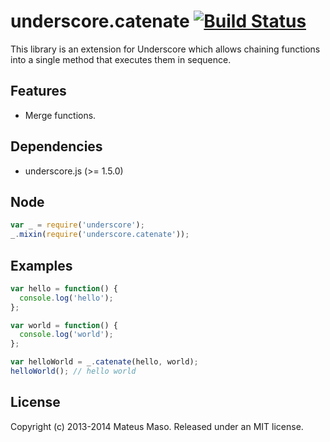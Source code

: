 underscore.catenate [![Build Status](https://travis-ci.org/mateusmaso/underscore.catenate.svg?branch=master)](https://travis-ci.org/mateusmaso/underscore.catenate)
===================

This library is an extension for Underscore which allows chaining functions into a single method that executes them in sequence.

## Features

* Merge functions.

## Dependencies

* underscore.js (>= 1.5.0)

## Node

```javascript
var _ = require('underscore');
_.mixin(require('underscore.catenate'));
```

## Examples

```javascript
var hello = function() {
  console.log('hello');
};

var world = function() {
  console.log('world');
};

var helloWorld = _.catenate(hello, world);
helloWorld(); // hello world
```

## License

Copyright (c) 2013-2014 Mateus Maso. Released under an MIT license.

